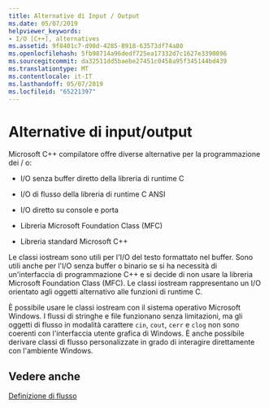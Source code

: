 ```yaml
---
title: Alternative di Input / Output
ms.date: 05/07/2019
helpviewer_keywords:
- I/O [C++], alternatives
ms.assetid: 9f8401c7-d90d-4285-8918-63573df74a80
ms.openlocfilehash: 5fb98714a96dedf725ea17332d7c1627e3390896
ms.sourcegitcommit: da32511dd5baebe27451c0458a95f345144bd439
ms.translationtype: MT
ms.contentlocale: it-IT
ms.lasthandoff: 05/07/2019
ms.locfileid: "65221397"
---
```

# <a name="inputoutput-alternatives"></a>Alternative di input/output

Microsoft C++ compilatore offre diverse alternative per la programmazione dei / o:

- I/O senza buffer diretto della libreria di runtime C

- I/O di flusso della libreria di runtime C ANSI

- I/O diretto su console e porta

- Libreria Microsoft Foundation Class (MFC)

- Libreria standard Microsoft C++

Le classi iostream sono utili per l'I/O del testo formattato nel buffer. Sono utili anche per l'I/O senza buffer o binario se si ha necessità di un'interfaccia di programmazione C++ e si decide di non usare la libreria Microsoft Foundation Class (MFC). Le classi iostream rappresentano un I/O orientato agli oggetti alternativo alle funzioni di runtime C.

È possibile usare le classi iostream con il sistema operativo Microsoft Windows. I flussi di stringhe e file funzionano senza limitazioni, ma gli oggetti di flusso in modalità carattere `cin`, `cout`, `cerr` e `clog` non sono coerenti con l'interfaccia utente grafica di Windows. È anche possibile derivare classi di flusso personalizzate in grado di interagire direttamente con l'ambiente Windows.

## <a name="see-also"></a>Vedere anche

[Definizione di flusso](../standard-library/what-a-stream-is.md)<br/>
